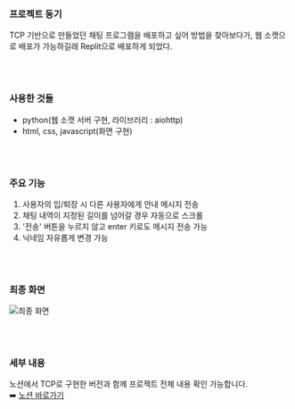 ### 프로젝트 동기
TCP 기반으로 만들었던 채팅 프로그램을 배포하고 싶어 방법을 찾아보다가, 웹 소캣으로 배포가 가능하길래 Replit으로 배포하게 되었다.

<br>
<br>

### 사용한 것들
- python(웹 소캣 서버 구현, 라이브러리 : aiohttp) <br>
- html, css, javascript(화면 구현) <br>

<br>
<br>

### 주요 기능
1. 사용자의 입/퇴장 시 다른 사용자에게 안내 메시지 전송
2. 채팅 내역이 지정된 길이를 넘어갈 경우 자동으로 스크롤
3. '전송' 버튼을 누르지 않고 enter 키로도 메시지 전송 가능
4. 닉네임 자유롭게 변경 가능
   

<br>
<br>

### 최종 화면
![최종 화면](https://github.com/user-attachments/assets/47f50a1d-3ba0-4468-98db-dc946854330b)

<br>
<br>

### 세부 내용
노션에서 TCP로 구현한 버전과 함께 프로젝트 전체 내용 확인 가능합니다. <br>
➡️ [노션 바로가기](https://solji0622.notion.site/Chatting-Program-209a922471628083b9d3efcacfd508cf?source=copy_link)
